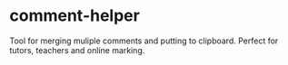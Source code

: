 comment-helper
==============

Tool for merging muliple comments and putting to clipboard. Perfect for tutors, teachers and online marking.
